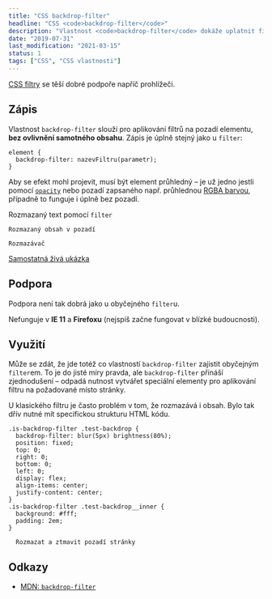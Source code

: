 ```yaml
---
title: "CSS backdrop-filter"
headline: "CSS <code>backdrop-filter</code>"
description: "Vlastnost <code>backdrop-filter</code> dokáže uplatnit filtr pro pozadí elementu."
date: "2019-07-31"
last_modification: "2021-03-15"
status: 1
tags: ["CSS", "CSS vlastnosti"]
---
```


[CSS filtry](/filter) se těší dobré podpoře napříč prohlížeči.

## Zápis

Vlastnost `backdrop-filter` slouží pro aplikování filtrů na pozadí elementu, **bez ovlivnění samotného obsahu**. Zápis je úplně stejný jako u `filter`:

```
element {
  backdrop-filter: nazevFiltru(parametr);
}
```

Aby se efekt mohl projevit, musí být element průhledný – je už jedno jestli pomocí [`opacity`](/opacity) nebo pozadí zapsaného např. průhlednou [RGBA barvou](/rgba), případně to  funguje i úplně bez pozadí.

  Rozmazaný text pomocí `filter`

    Rozmazaný obsah v pozadí

    Rozmazávač

[Samostatná živá ukázka](http://kod.djpw.cz/icsc)

## Podpora

Podpora není tak dobrá jako u obyčejného `filter`u.

Nefunguje v **IE 11** a **Firefoxu** (nejspíš začne fungovat v blízké budoucnosti).

## Využití

Může se zdát, že jde totéž co vlastností `backdrop-filter` zajistit obyčejným `filter`em. To je do jisté míry pravda, ale `backdrop-filter` přináší zjednodušení – odpadá nutnost vytvářet speciální elementy pro aplikování filtru na požadované místo stránky.

U klasického filtru je často problém v tom, že rozmazává i obsah. Bylo tak dřív nutné mít specifickou strukturu HTML kódu.

    .is-backdrop-filter .test-backdrop {
      backdrop-filter: blur(5px) brightness(80%);
      position: fixed;
      top: 0;
      right: 0;
      bottom: 0;
      left: 0;
      display: flex;
      align-items: center;
      justify-content: center;
    }
    .is-backdrop-filter .test-backdrop__inner {
      background: #fff;
      padding: 2em;
    }

      Rozmazat a ztmavit pozadí stránky

## Odkazy

  - [MDN: `backdrop-filter`](https://developer.mozilla.org/en-US/docs/Web/CSS/backdrop-filter)